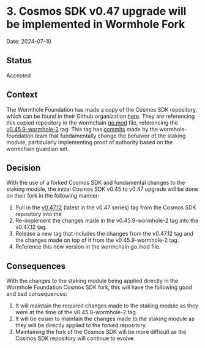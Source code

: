 # 3. Cosmos SDK v0.47 upgrade will be implemented in Wormhole Fork

Date: 2024-07-10

## Status

Accepted

## Context

The Wormhole Foundation has made a copy of the Cosmos SDK repository, which can be found in their Github organization [here](https://github.com/wormhole-foundation/cosmos-sdk). They are referencing this copied repository in the wormchain [go.mod](https://github.com/wormhole-foundation/wormhole/blob/6236a9a6cbd0dc00a940e6654c6f6106d0904ece/wormchain/go.mod#L142) file, referencing the [v0.45.9-wormhole-2](https://github.com/wormhole-foundation/cosmos-sdk/releases/tag/v0.45.9-wormhole-2) tag. This tag has [commits](https://github.com/wormhole-foundation/cosmos-sdk/commits/v0.45.9-wormhole-2/?since=2022-10-19&until=2022-12-21) made by the wormhole-foundation team that fundamentally change the behavior of the staking module, particularly implementing proof of authority based on the wormchain guardian set.

## Decision

With the use of a forked Cosmos SDK and fundamental changes to the staking module, the initial Cosmos SDK v0.45 to v0.47 upgrade will be done on their fork in the following manner:

1. Pull in the [v0.47.12](https://github.com/cosmos/cosmos-sdk/releases/tag/v0.47.12) (latest in the v0.47 series) tag from the Cosmos SDK repository into the 
2. Re-implement the changes made in the v0.45.9-wormhole-2 tag into the v0.47.12 tag.
3. Release a new tag that includes the changes from the v0.47.12 tag and the changes made on top of it from the v0.45.9-wormhole-2 tag.
4. Reference this new version in the wormchain go.mod file.

## Consequences

With the changes to the staking module being applied directly in the Wormhole Foundation Cosmos SDK fork, this will have the following good and bad consequences:

1. It will maintain the required changes made to the staking module as they were at the time of the v0.45.9-wormhole-2 tag.
2. It will be easier to maintain the changes made to the staking module as they will be directly applied to the forked repository.
3. Maintaining the fork of the Cosmos SDK will be more difficult as the Cosmos SDK repository will continue to evolve.
